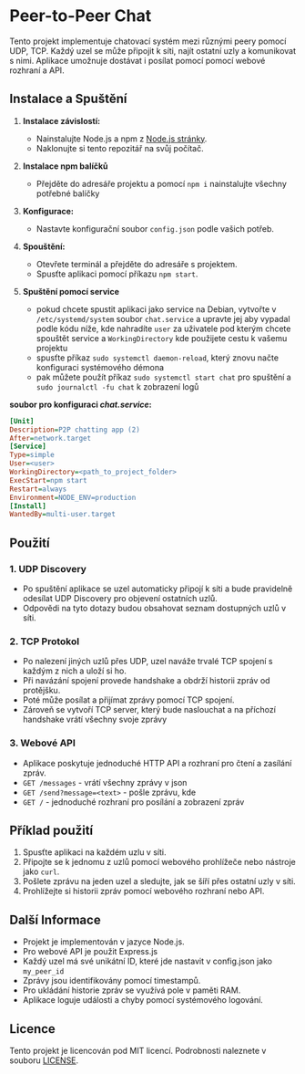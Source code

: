 # Peer-to-Peer Chat

Tento projekt implementuje chatovací systém mezi různými peery pomocí UDP, TCP. Každý uzel se může připojit k síti, najít ostatní uzly a komunikovat s nimi. Aplikace umožnuje dostávat i posílat pomocí pomocí webové rozhraní a API.

## Instalace a Spuštění

1. **Instalace závislostí:**

   - Nainstalujte Node.js a npm z [Node.js stránky](https://nodejs.org/).
   - Naklonujte si tento repozitář na svůj počítač.

2. **Instalace npm balíčků**

   - Přejděte do adresáře projektu a pomocí `npm i` nainstalujte všechny potřebné balíčky

3. **Konfigurace:**

   - Nastavte konfigurační soubor `config.json` podle vašich potřeb.

4. **Spouštění:**

   - Otevřete terminál a přejděte do adresáře s projektem.
   - Spusťte aplikaci pomocí příkazu `npm start`.

5. **Spuštění pomocí service**
   - pokud chcete spustit aplikaci jako service na Debian, vytvořte v `/etc/systemd/system` soubor `chat.service` a upravte jej aby vypadal podle kódu níže, kde nahradíte `user` za uživatele pod kterým chcete spouštět service a `WorkingDirectory` kde použijete cestu k vašemu projektu
   - spusťte příkaz `sudo systemctl daemon-reload`, který znovu načte konfiguraci systémového démona
   - pak můžete použít příkaz `sudo systemctl start chat` pro spuštění a `sudo journalctl -fu chat` k zobrazení logů

**soubor pro konfiguraci _chat.service_:**

```ini
[Unit]
Description=P2P chatting app (2)
After=network.target
[Service]
Type=simple
User=<user>
WorkingDirectory=<path_to_project_folder>
ExecStart=npm start
Restart=always
Environment=NODE_ENV=production
[Install]
WantedBy=multi-user.target
```

## Použití

### 1. UDP Discovery

- Po spuštění aplikace se uzel automaticky připojí k síti a bude pravidelně odesílat UDP Discovery pro objevení ostatních uzlů.
- Odpovědi na tyto dotazy budou obsahovat seznam dostupných uzlů v síti.

### 2. TCP Protokol

- Po nalezení jiných uzlů přes UDP, uzel naváže trvalé TCP spojení s každým z nich a uloží si ho.
- Při navázání spojení provede handshake a obdrží historii zpráv od protějšku.
- Poté může posílat a přijímat zprávy pomocí TCP spojení.
- Zároveň se vytvoří TCP server, který bude naslouchat a na příchozí handshake vrátí všechny svoje zprávy

### 3. Webové API

- Aplikace poskytuje jednoduché HTTP API a rozhraní pro čtení a zasílání zpráv.
- `GET /messages` - vrátí všechny zprávy v json
- `GET /send?message=<text>` - pošle zprávu, kde
- `GET /` - jednoduché rozhraní pro posílání a zobrazení zpráv

## Příklad použití

1. Spusťte aplikaci na každém uzlu v síti.
2. Připojte se k jednomu z uzlů pomocí webového prohlížeče nebo nástroje jako `curl`.
3. Pošlete zprávu na jeden uzel a sledujte, jak se šíří přes ostatní uzly v síti.
4. Prohlížejte si historii zpráv pomocí webového rozhraní nebo API.

## Další Informace

- Projekt je implementován v jazyce Node.js.
- Pro webové API je použit Express.js
- Každý uzel má své unikátní ID, které jde nastavit v config.json jako `my_peer_id`
- Zprávy jsou identifikovány pomocí timestampů.
- Pro ukládání historie zpráv se využívá pole v paměti RAM.
- Aplikace loguje události a chyby pomocí systémového logování.

## Licence

Tento projekt je licencován pod MIT licencí. Podrobnosti naleznete v souboru [LICENSE](LICENSE).
